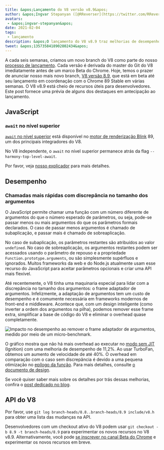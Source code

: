 ```yaml
---
title: &apos;Lançamento do V8 versão v8.9&apos;
author: &apos;Ingvar Stepanyan ([@RReverser](https://twitter.com/RReverser)), aguardando uma chamada&apos;
avatars:
 - &apos;ingvar-stepanyan&apos;
date: 2021-02-04
tags:
 - lançamento
description: &apos;O lançamento do V8 v8.9 traz melhorias de desempenho em chamadas com discrepância no tamanho dos argumentos.&apos;
tweet: &apos;1357358418902802434&apos;
---
```

A cada seis semanas, criamos um novo branch do V8 como parte do nosso [processo de lançamento](https://v8.dev/docs/release-process). Cada versão é derivada do master do Git do V8 imediatamente antes de um marco Beta do Chrome. Hoje, temos o prazer de anunciar nosso mais novo branch, [V8 versão 8.9](https://chromium.googlesource.com/v8/v8.git/+log/branch-heads/8.9), que está em beta até seu lançamento em coordenação com o Chrome 89 Stable em várias semanas. O V8 v8.9 está cheio de recursos úteis para desenvolvedores. Este post fornece uma prévia de alguns dos destaques em antecipação ao lançamento.

<!--truncate-->
## JavaScript

### `await` no nível superior

[`await` no nível superior](https://v8.dev/features/top-level-await) está disponível no [motor de renderização Blink](https://www.chromium.org/blink) 89, um dos principais integradores do V8.

No V8 independente, o `await` no nível superior permanece atrás da flag `--harmony-top-level-await`.

Por favor, veja [nosso explicador](https://v8.dev/features/top-level-await) para mais detalhes.

## Desempenho

### Chamadas mais rápidas com discrepância no tamanho dos argumentos

O JavaScript permite chamar uma função com um número diferente de argumentos do que o número esperado de parâmetros, ou seja, pode-se passar menos ou mais argumentos do que os parâmetros formais declarados. O caso de passar menos argumentos é chamado de subaplicação, e passar mais é chamado de sobreaplicação.

No caso de subaplicação, os parâmetros restantes são atribuídos ao valor `undefined`. No caso de sobreaplicação, os argumentos restantes podem ser acessados usando o parâmetro de repouso e a propriedade `Function.prototype.arguments`, ou são simplesmente supérfluos e ignorados. Muitos frameworks da web e do Node.js atualmente usam esse recurso do JavaScript para aceitar parâmetros opcionais e criar uma API mais flexível.

Até recentemente, o V8 tinha uma maquinaria especial para lidar com a discrepância no tamanho dos argumentos: o frame adaptador de argumentos. Infelizmente, a adaptação de argumentos tem um custo de desempenho e é comumente necessária em frameworks modernos de front-end e middleware. Acontece que, com um design inteligente (como inverter a ordem dos argumentos na pilha), podemos remover esse frame extra, simplificar a base de código do V8 e eliminar o overhead quase completamente.

![Impacto no desempenho ao remover o frame adaptador de argumentos, medido por meio de um micro-benchmark.](/_img/v8-release-89/perf.svg)

O gráfico mostra que não há mais overhead ao executar no [modo sem JIT](https://v8.dev/blog/jitless) (Ignition) com uma melhoria de desempenho de 11,2%. Ao usar TurboFan, obtemos um aumento de velocidade de até 40%. O overhead em comparação com o caso sem discrepância é devido a uma pequena otimização no [epílogo da função](https://source.chromium.org/chromium/chromium/src/+/master:v8/src/compiler/backend/x64/code-generator-x64.cc;l=4905;drc=5056f555010448570f7722708aafa4e55e1ad052). Para mais detalhes, consulte [o documento de design](https://docs.google.com/document/d/15SQV4xOhD3K0omGJKM-Nn8QEaskH7Ir1VYJb9_5SjuM/edit).

Se você quiser saber mais sobre os detalhes por trás dessas melhorias, confira o [post dedicado no blog](https://v8.dev/blog/adaptor-frame).

## API do V8

Por favor, use `git log branch-heads/8.8..branch-heads/8.9 include/v8.h` para obter uma lista das mudanças na API.

Desenvolvedores com um checkout ativo do V8 podem usar `git checkout -b 8.9 -t branch-heads/8.9` para experimentar os novos recursos no V8 v8.9. Alternativamente, você pode [se inscrever no canal Beta do Chrome](https://www.google.com/chrome/browser/beta.html) e experimentar os novos recursos em breve.
